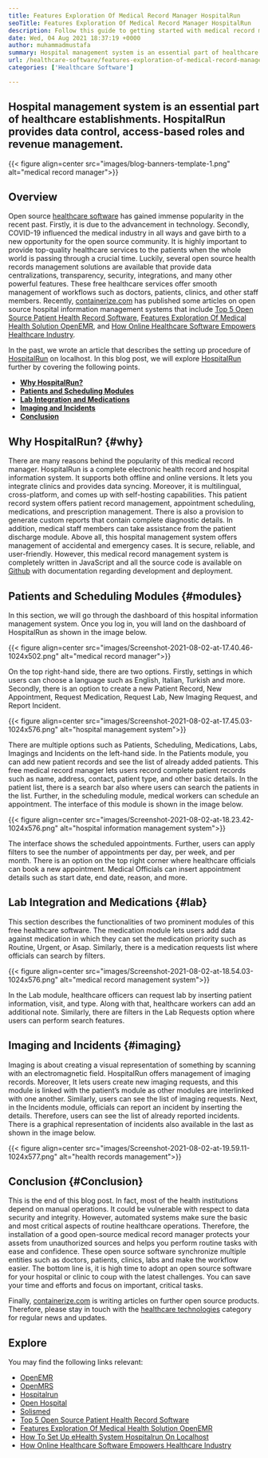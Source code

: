 ```yaml
---
title: Features Exploration Of Medical Record Manager HospitalRun
seoTitle: Features Exploration Of Medical Record Manager HospitalRun
description: Follow this guide to getting started with medical record manager HospitalRun. It is open source, multilingual and automates many of the important processes.
date: Wed, 04 Aug 2021 18:37:19 +0000
author: muhammadmustafa
summary: Hospital management system is an essential part of healthcare establishments. HospitalRun provides data control, access-based roles and revenue management.
url: /healthcare-software/features-exploration-of-medical-record-manager-hospitalrun/
categories: ['Healthcare Software']

---
```

## Hospital management system is an essential part of healthcare establishments. HospitalRun provides data control, access-based roles and revenue management.

{{< figure align=center src="images/blog-banners-template-1.png" alt="medical record manager">}}  

## Overview 

Open source [healthcare software][1] has gained immense popularity in the recent past. Firstly, it is due to the advancement in technology. Secondly, COVID-19 influenced the medical industry in all ways and gave birth to a new opportunity for the open source community. It is highly important to provide top-quality healthcare services to the patients when the whole world is passing through a crucial time. Luckily, several open source health records management solutions are available that provide data centralizations, transparency, security, integrations, and many other powerful features. These free healthcare services offer smooth management of workflows such as doctors, patients, clinics, and other staff members. Recently, [containerize.com][2] has published some articles on open source hospital information management systems that include [Top 5 Open Source Patient Health Record Software][3], [Features Exploration Of Medical Health Solution OpenEMR][4], and [How Online Healthcare Software Empowers Healthcare Industry][5]. 

In the past, we wrote an article that describes the setting up procedure of [HospitalRun][6] on localhost. In this blog post, we will explore [HospitalRun][6] further by covering the following points.

  * **[Why HospitalRun?][7]**
  * **[Patients and Scheduling Modules][8]** 
  * **[Lab Integration and Medications][9]**
  * **[Imaging and Incidents][10]**
  * **[Conclusion][11]** 

## Why HospitalRun? {#why}

There are many reasons behind the popularity of this medical record manager. HospitalRun is a complete electronic health record and hospital information system. It supports both offline and online versions. It lets you integrate clinics and provides data syncing. Moreover, it is multilingual, cross-platform, and comes up with self-hosting capabilities. This patient record system offers patient record management, appointment scheduling, medications, and prescription management. There is also a provision to generate custom reports that contain complete diagnostic details. In addition, medical staff members can take assistance from the patient discharge module. Above all, this hospital management system offers management of accidental and emergency cases. It is secure, reliable, and user-friendly. However, this medical record management system is completely written in JavaScript and all the source code is available on [Github][12] with documentation regarding development and deployment.

## Patients and Scheduling Modules {#modules}

In this section, we will go through the dashboard of this hospital information management system. Once you log in, you will land on the dashboard of HospitalRun as shown in the image below. 

{{< figure align=center src="images/Screenshot-2021-08-02-at-17.40.46-1024x502.png" alt="medical record manager">}}  

On the top right-hand side, there are two options. Firstly, settings in which users can choose a language such as English, Italian, Turkish and more. Secondly, there is an option to create a new Patient Record, New Appointment, Request Medication, Request Lab, New Imaging Request, and Report Incident.

{{< figure align=center src="images/Screenshot-2021-08-02-at-17.45.03-1024x576.png" alt="hospital management system">}}  

There are multiple options such as Patients, Scheduling, Medications, Labs, Imagings and Incidents on the left-hand side. In the Patients module, you can add new patient records and see the list of already added patients. This free medical record manager lets users record complete patient records such as name, address, contact, patient type, and other basic details. In the patient list, there is a search bar also where users can search the patients in the list. Further, in the scheduling module, medical workers can schedule an appointment. The interface of this module is shown in the image below. 

{{< figure align=center src="images/Screenshot-2021-08-02-at-18.23.42-1024x576.png" alt="hospital information management system">}}  

The interface shows the scheduled appointments. Further, users can apply filters to see the number of appointments per day, per week, and per month. There is an option on the top right corner where healthcare officials can book a new appointment. Medical Officials can insert appointment details such as start date, end date, reason, and more. 

## Lab Integration and Medications {#lab}

This section describes the functionalities of two prominent modules of this free healthcare software. The medication module lets users add data against medication in which they can set the medication priority such as Routine, Urgent, or Asap. Similarly, there is a medication requests list where officials can search by filters. 

{{< figure align=center src="images/Screenshot-2021-08-02-at-18.54.03-1024x576.png" alt="medical record management system">}}  

In the Lab module, healthcare officers can request lab by inserting patient information, visit, and type. Along with that, healthcare workers can add an additional note. Similarly, there are filters in the Lab Requests option where users can perform search features. 

## Imaging and Incidents {#imaging}

Imaging is about creating a visual representation of something by scanning with an electromagnetic field. HospitalRun offers management of imaging records. Moreover, It lets users create new imaging requests, and this module is linked with the patient’s module as other modules are interlinked with one another. Similarly, users can see the list of imaging requests. Next, in the Incidents module, officials can report an incident by inserting the details. Therefore, users can see the list of already reported incidents. There is a graphical representation of incidents also available in the last as shown in the image below. 

{{< figure align=center src="images/Screenshot-2021-08-02-at-19.59.11-1024x577.png" alt="health records management">}}  

## Conclusion {#Conclusion}

This is the end of this blog post. In fact, most of the health institutions depend on manual operations. It could be vulnerable with respect to data security and integrity. However, automated systems make sure the basic and most critical aspects of routine healthcare operations. Therefore, the installation of a good open-source medical record manager protects your assets from unauthorized sources and helps you perform routine tasks with ease and confidence. These open source software synchronize multiple entities such as doctors, patients, clinics, labs and make the workflow easier. The bottom line is, it is high time to adopt an open source software for your hospital or clinic to coup with the latest challenges. You can save your time and efforts and focus on important, critical tasks. 

Finally, [containerize.com][2] is writing articles on further open source products. Therefore, please stay in touch with the [healthcare technologies][1] category for regular news and updates. 

## Explore

You may find the following links relevant:

  * [OpenEMR][13]
  * [OpenMRS][14]
  * [Hospitalrun][15]
  * [Open Hospital][16]
  * [Solismed][17]
  * [Top 5 Open Source Patient Health Record Software][3]
  * [Features Exploration Of Medical Health Solution OpenEMR][4]
  * [How To Set Up eHealth System Hospitalrun On Localhost][18]
  * [How Online Healthcare Software Empowers Healthcare Industry][5]

 [1]: https://products.containerize.com/healthcare-technologies/
 [2]: https://www.containerize.com/
 [3]: https://blog.containerize.com/2021/03/05/top-5-open-source-patient-record-management-software/
 [4]: https://blog.containerize.com/2021/02/26/features-exploration-of-medical-health-solution-openemr/
 [5]: https://blog.containerize.com/2021/02/12/how-online-healthcare-software-empowers-healthcare-industry/
 [6]: https://products.containerize.com/healthcare-technologies/hospitalrun/
 [7]: #why
 [8]: #modules
 [9]: #lab
 [10]: #imaging
 [11]: #Conclusion
 [12]: https://github.com/HospitalRun/hospitalrun
 [13]: https://products.containerize.com/health-care-technologies/openemr
 [14]: https://products.containerize.com/health-care-technologies/openmrs
 [15]: https://products.containerize.com/healthcare-technologies/hospitalrun
 [16]: https://products.containerize.com/healthcare-technologies/open-hospital
 [17]: https://products.containerize.com/healthcare-technologies/solismed
 [18]: https://blog.containerize.com/2021/02/19/how-to-set-up-ehealth-system-hospitalrun-on-localhost/